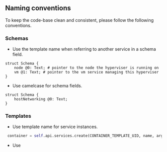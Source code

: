 ## Naming conventions

To keep the code-base clean and consistent, please follow the following conventions.

### Schemas

- Use the template name when referring to another service in a schema field.

```capnp
struct Schema {
    node @0: Text; # pointer to the node the hyperviser is running on
    vm @1: Text; # pointer to the vm service managing this hyperviser
}
```

- Use camelcase for schema fields.

```capnp
struct Schema {
    hostNetworking @0: Text;
}
```

### Templates

- Use template name for service instances.

```python
 container = self.api.services.create(CONTAINER_TEMPLATE_UID, name, args)

```

- Use <template>_sal for sal variables.
```python
node_sal = j.clients.zero_os.sal.node_get("bootstrap")

```


## Documentation
Every new template should be accompanied by a README.md explaining the different fields of the schema, the available actions and any other information that might help the user.
The documentation should also include blueprints and zrobot examples.
Please use other documentation as a reference.


## Tests
Every new template should be accompanied by a test file. Please use other tests as a reference.




### Templates checklist
After creating/editing a template, please go through this checklist before creating a PR:

- [ ] Template code follows naming [conventions](#naming-conventions).
- [ ] Unittests for the template are up-to-date with the changes in the PR.
- [ ] The template should have the basic expected actions if applicable (install, uninstall, start, stop, upgrade, monitor).
- [ ] [README.md](#documentation) is present for the template and modified according to new changes.
- [ ] Any repitive/management code should be added to the [sal](https://github.com/Jumpscale/lib9/tree/development/JumpScale9Lib/clients/zero_os/sal) instead of the template.